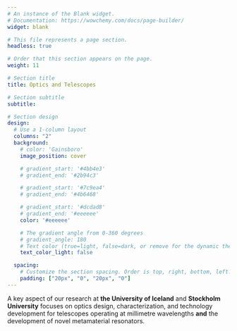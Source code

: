 ```yaml
---
# An instance of the Blank widget.
# Documentation: https://wowchemy.com/docs/page-builder/
widget: blank

# This file represents a page section.
headless: true

# Order that this section appears on the page.
weight: 11

# Section title
title: Optics and Telescopes

# Section subtitle
subtitle:

# Section design
design:
  # Use a 1-column layout
  columns: "2"
  background:
    # color: 'Gainsboro'
    image_position: cover

    # gradient_start: '#4bb4e3'
    # gradient_end: '#2b94c3'

    # gradient_start: '#7c9ea4'
    # gradient_end: '#4b6468'

    # gradient_start: '#dcdad8'
    # gradient_end: '#eeeeee'
    color: '#eeeeee'

    # The gradient angle from 0-360 degrees
    # gradient_angle: 180
    # Text color (true=light, false=dark, or remove for the dynamic theme color).
    text_color_light: false

  spacing:
    # Customize the section spacing. Order is top, right, bottom, left.
    padding: ["20px", "0", "20px", "0"]
---
```


A key aspect of our research at **the University of Iceland** and **Stockholm University** focuses on optics design, characterization, and technology development for telescopes operating at millimetre wavelengths **and** the development of novel metamaterial resonators. 
<!-- Please take a [quick tour]({{< relref "../tour/" >}}) of our efforts and please don't hesitate to [get in touch]({{< relref "../contact/" >}}). -->
